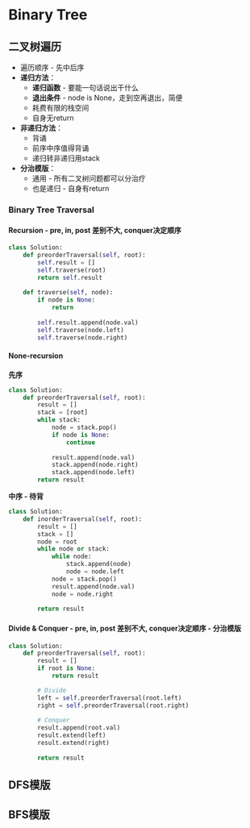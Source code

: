 # Binary Tree

## 二叉树遍历

* 遍历顺序 - 先中后序
* **递归方法**：
  * **递归函数** - 要能一句话说出干什么
  * **退出条件** - node is None，走到空再退出，简便
  * 耗费有限的栈空间
  * 自身无return
* **非递归方法**：
  * 背诵
  * 前序中序值得背诵
  * 递归转非递归用stack
* **分治模版**：
  * 通用 - 所有二叉树问题都可以分治疗
  * 也是递归 - 自身有return

### Binary Tree Traversal

#### Recursion - pre, in, post 差别不大, conquer决定顺序

```python
class Solution:
    def preorderTraversal(self, root):
        self.result = []
        self.traverse(root)
        return self.result
        
    def traverse(self, node): 
        if node is None:
            return
        
        self.result.append(node.val)
        self.traverse(node.left)    
        self.traverse(node.right)
```

#### None-recursion

**先序**

```python
class Solution:
    def preorderTraversal(self, root):
        result = []
        stack = [root]
        while stack:
            node = stack.pop()
            if node is None:
                continue
                
            result.append(node.val)
            stack.append(node.right)
            stack.append(node.left)
        return result  
```

**中序 - 待背**

```python
class Solution:
    def inorderTraversal(self, root):
        result = []
        stack = []
        node = root
        while node or stack:
            while node:
                stack.append(node)
                node = node.left
            node = stack.pop()
            result.append(node.val)
            node = node.right
                
        return result
```

#### Divide & Conquer - pre, in, post 差别不大, conquer决定顺序 - 分治模版

```python
class Solution:
    def preorderTraversal(self, root):
        result = []
        if root is None:
            return result

        # Divide
        left = self.preorderTraversal(root.left)
        right = self.preorderTraversal(root.right)
        
        # Conquer
        result.append(root.val)
        result.extend(left)
        result.extend(right)
        
        return result
```

## DFS模版

## BFS模版

